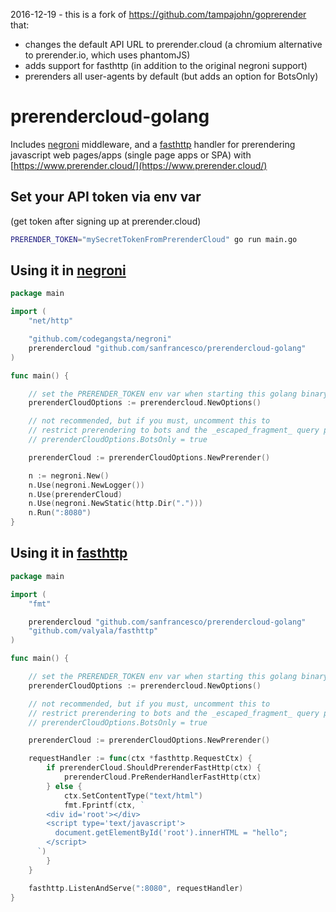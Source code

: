 2016-12-19 - this is a fork of https://github.com/tampajohn/goprerender that:

* changes the default API URL to prerender.cloud (a chromium alternative to prerender.io, which uses phantomJS)
* adds support for fasthttp (in addition to the original negroni support)
* prerenders all user-agents by default (but adds an option for BotsOnly)

# prerendercloud-golang

Includes [negroni](https://github.com/codegangsta/negroni) middleware, and a [fasthttp](https://github.com/valyala/fasthttp) handler for prerendering javascript web pages/apps (single page apps or SPA) with [https://www.prerender.cloud/](https://www.prerender.cloud/)

## Set your API token via env var
(get token after signing up at prerender.cloud)

```bash
PRERENDER_TOKEN="mySecretTokenFromPrerenderCloud" go run main.go
```
## Using it in [negroni](https://github.com/codegangsta/negroni)
``` go
package main

import (
	"net/http"

	"github.com/codegangsta/negroni"
	prerendercloud "github.com/sanfrancesco/prerendercloud-golang"
)

func main() {

	// set the PRERENDER_TOKEN env var when starting this golang binary/executable
	prerenderCloudOptions := prerendercloud.NewOptions()

	// not recommended, but if you must, uncomment this to
	// restrict prerendering to bots and the _escaped_fragment_ query param
	// prerenderCloudOptions.BotsOnly = true

	prerenderCloud := prerenderCloudOptions.NewPrerender()

	n := negroni.New()
	n.Use(negroni.NewLogger())
	n.Use(prerenderCloud)
	n.Use(negroni.NewStatic(http.Dir(".")))
	n.Run(":8080")
}

```

## Using it in [fasthttp](https://github.com/valyala/fasthttp)

```go
package main

import (
	"fmt"

	prerendercloud "github.com/sanfrancesco/prerendercloud-golang"
	"github.com/valyala/fasthttp"
)

func main() {

	// set the PRERENDER_TOKEN env var when starting this golang binary/executable
	prerenderCloudOptions := prerendercloud.NewOptions()

	// not recommended, but if you must, uncomment this to
	// restrict prerendering to bots and the _escaped_fragment_ query param
	// prerenderCloudOptions.BotsOnly = true

	prerenderCloud := prerenderCloudOptions.NewPrerender()

	requestHandler := func(ctx *fasthttp.RequestCtx) {
		if prerenderCloud.ShouldPrerenderFastHttp(ctx) {
			prerenderCloud.PreRenderHandlerFastHttp(ctx)
		} else {
			ctx.SetContentType("text/html")
			fmt.Fprintf(ctx, `
        <div id='root'></div>
        <script type='text/javascript'>
          document.getElementById('root').innerHTML = "hello";
        </script>
      `)
		}
	}

	fasthttp.ListenAndServe(":8080", requestHandler)
}
```
